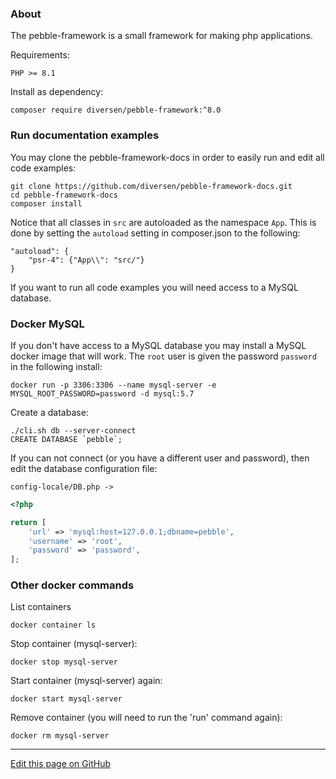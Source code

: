 ### About

The pebble-framework is a small framework for making php applications.  

Requirements:

    PHP >= 8.1

Install as dependency:

    composer require diversen/pebble-framework:^8.0

### Run documentation examples

You may clone the pebble-framework-docs in order to easily run and edit all code examples: 

    git clone https://github.com/diversen/pebble-framework-docs.git 
    cd pebble-framework-docs
    composer install
    
Notice that all classes in `src` are autoloaded as the namespace `App`. This is done by setting the `autoload` setting in composer.json to the following:     

    "autoload": {
        "psr-4": {"App\\": "src/"}
    }

If you want to run all code examples you will need access to a MySQL database. 

### Docker MySQL 

If you don't have access to a MySQL database you may install a MySQL docker image that will work. The `root` user is given the password `password` in the following install:

    docker run -p 3306:3306 --name mysql-server -e MYSQL_ROOT_PASSWORD=password -d mysql:5.7

Create a database:

    ./cli.sh db --server-connect
    CREATE DATABASE `pebble`;

If you can not connect (or you have a different user and password), then edit the database configuration file:

```config-locale/DB.php ->```

~~~php
<?php

return [
	'url' => 'mysql:host=127.0.0.1;dbname=pebble',
	'username' => 'root',
	'password' => 'password',
];

~~~

### Other docker commands

List containers

    docker container ls

Stop container (mysql-server):

    docker stop mysql-server

Start container (mysql-server) again:

    docker start mysql-server

Remove container (you will need to run the 'run' command again):

    docker rm mysql-server


<hr /><a href='https://github.com/diversen/pebble-framework-docs/blob/main/src-docs/000-index.md'>Edit this page on GitHub</a>